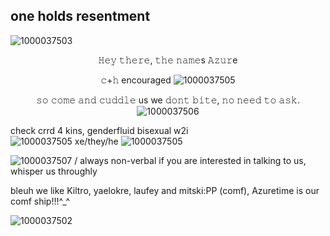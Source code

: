  ## one holds resentment
  
![1000037503](https://github.com/user-attachments/assets/ffa697a0-51a9-488a-906d-d72ac90307d4)

<p align="center"
  
𝙷𝚎𝚢 𝚝𝚑𝚎𝚛𝚎, 𝚝𝚑𝚎 𝚗𝚊𝚖𝚎s 𝙰𝚣𝚞𝚛e

<p align="center"
  
𝚌+𝚑 encouraged ![1000037505](https://github.com/user-attachments/assets/f7f7b085-3387-45d4-91dc-ff25d46c2028)

<p align="center"
  
𝚜𝚘 𝚌𝚘𝚖𝚎 𝚊𝚗𝚍 𝚌𝚞𝚍𝚍𝚕𝚎 us we 𝚍𝚘𝚗𝚝 𝚋𝚒𝚝𝚎, 𝚗𝚘 𝚗𝚎𝚎𝚍 𝚝𝚘 𝚊𝚜𝚔.
![1000037506](https://github.com/user-attachments/assets/934eb2d1-ecaa-4029-b531-d73c547cd30c)

check crrd 4 kins, genderfluid bisexual 
w2i
⠀⠀⠀⠀⠀⠀⠀ ⠀⠀⠀⠀![1000037505](https://github.com/user-attachments/assets/c1baab77-479e-45a9-abc7-63b3ec980750)
 xe/they/he ![1000037505](https://github.com/user-attachments/assets/3eb3f101-602d-4e4c-955a-315ddf51cfed)

![1000037507](https://github.com/user-attachments/assets/eec20fad-079d-473d-999b-3f80e994efc7) /
always non-verbal if you are interested in talking to us, whisper us throughly

bleuh we like Kiltro, yaelokre, laufey and mitski:PP (comf), Azuretime is our comf ship!!!^_^

![1000037502](https://github.com/user-attachments/assets/28b59e8e-ae29-46ae-95c8-15107004338c)
